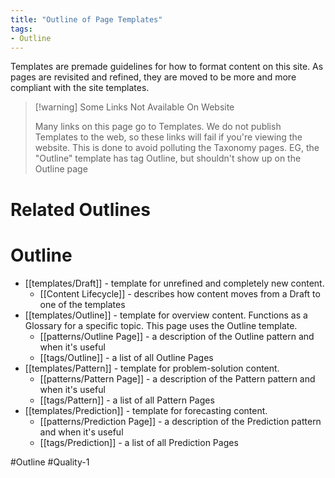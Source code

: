 ```yaml
---
title: "Outline of Page Templates"
tags:
- Outline
---
```

Templates are premade guidelines for how to format content on this site.  As pages are revisited and refined, they are moved to be more and more compliant with the site templates. 

> [!warning] Some Links Not Available On Website
> 
> Many links on this page go to Templates.  We do not publish Templates to the web, so these links will fail if you're viewing the website.  This is done to avoid polluting the Taxonomy pages.  EG, the "Outline" template has tag Outline, but shouldn't show up on the  Outline page

# Related Outlines

# Outline
- [[templates/Draft]] - template for unrefined and completely new content.
	- [[Content Lifecycle]] - describes how content moves from a Draft to one of the templates
- [[templates/Outline]] - template for overview content.  Functions as a Glossary for a specific topic.  This page uses the Outline template.
	- [[patterns/Outline Page]] - a description of the Outline pattern and when it's useful
	- [[tags/Outline]] - a list of all Outline Pages
- [[templates/Pattern]] - template for problem-solution content.
	- [[patterns/Pattern Page]] - a description of the Pattern pattern and when it's useful
	- [[tags/Pattern]] - a list of all Pattern Pages
- [[templates/Prediction]] - template for forecasting content.
	- [[patterns/Prediction Page]] - a description of the Prediction pattern and when it's useful
	- [[tags/Prediction]] - a list of all Prediction Pages

#Outline #Quality-1